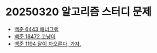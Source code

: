 # 20250320 알고리즘 스터디 문제

- [백준 6443 애너그램](https://www.acmicpc.net/problem/6443)
- [백준 16472 고냥이](https://www.acmicpc.net/problem/16472)
- [백준 1194 달이 차오른다, 가자.](https://www.acmicpc.net/problem/1194)
